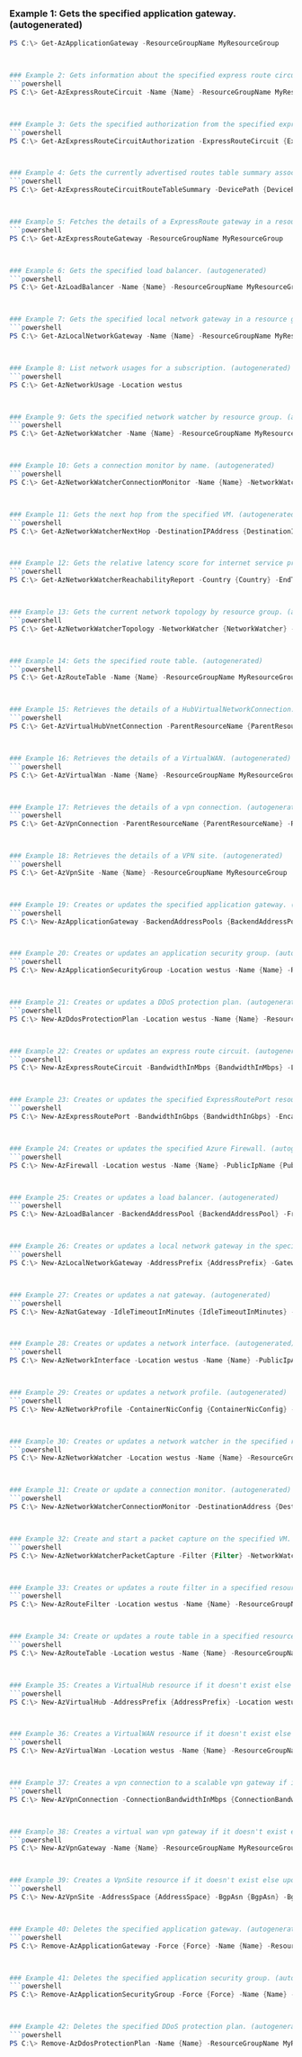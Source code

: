 
### Example 1: Gets the specified application gateway. (autogenerated)
```powershell
PS C:\> Get-AzApplicationGateway -ResourceGroupName MyResourceGroup



### Example 2: Gets information about the specified express route circuit. (autogenerated)
```powershell
PS C:\> Get-AzExpressRouteCircuit -Name {Name} -ResourceGroupName MyResourceGroup



### Example 3: Gets the specified authorization from the specified express route circuit. (autogenerated)
```powershell
PS C:\> Get-AzExpressRouteCircuitAuthorization -ExpressRouteCircuit {ExpressRouteCircuit} -Name {Name}



### Example 4: Gets the currently advertised routes table summary associated with the express route circuit in a resource group. (autogenerated)
```powershell
PS C:\> Get-AzExpressRouteCircuitRouteTableSummary -DevicePath {DevicePath} -ExpressRouteCircuitName {ExpressRouteCircuitName} -PeeringType {PeeringType} -ResourceGroupName MyResourceGroup



### Example 5: Fetches the details of a ExpressRoute gateway in a resource group. (autogenerated)
```powershell
PS C:\> Get-AzExpressRouteGateway -ResourceGroupName MyResourceGroup



### Example 6: Gets the specified load balancer. (autogenerated)
```powershell
PS C:\> Get-AzLoadBalancer -Name {Name} -ResourceGroupName MyResourceGroup



### Example 7: Gets the specified local network gateway in a resource group. (autogenerated)
```powershell
PS C:\> Get-AzLocalNetworkGateway -Name {Name} -ResourceGroupName MyResourceGroup



### Example 8: List network usages for a subscription. (autogenerated)
```powershell
PS C:\> Get-AzNetworkUsage -Location westus



### Example 9: Gets the specified network watcher by resource group. (autogenerated)
```powershell
PS C:\> Get-AzNetworkWatcher -Name {Name} -ResourceGroupName MyResourceGroup



### Example 10: Gets a connection monitor by name. (autogenerated)
```powershell
PS C:\> Get-AzNetworkWatcherConnectionMonitor -Name {Name} -NetworkWatcherName {NetworkWatcherName} -ResourceGroupName MyResourceGroup



### Example 11: Gets the next hop from the specified VM. (autogenerated)
```powershell
PS C:\> Get-AzNetworkWatcherNextHop -DestinationIPAddress {DestinationIPAddress} -NetworkWatcher {NetworkWatcher} -SourceIPAddress {SourceIPAddress} -TargetVirtualMachineId {TargetVirtualMachineId}



### Example 12: Gets the relative latency score for internet service providers from a specified location to Azure regions. (autogenerated)
```powershell
PS C:\> Get-AzNetworkWatcherReachabilityReport -Country {Country} -EndTime {EndTime} -Location westus -NetworkWatcherName {NetworkWatcherName} -ResourceGroupName MyResourceGroup -StartTime {StartTime} -State {State}



### Example 13: Gets the current network topology by resource group. (autogenerated)
```powershell
PS C:\> Get-AzNetworkWatcherTopology -NetworkWatcher {NetworkWatcher} -TargetResourceGroupName {TargetResourceGroupName}



### Example 14: Gets the specified route table. (autogenerated)
```powershell
PS C:\> Get-AzRouteTable -Name {Name} -ResourceGroupName MyResourceGroup



### Example 15: Retrieves the details of a HubVirtualNetworkConnection. (autogenerated)
```powershell
PS C:\> Get-AzVirtualHubVnetConnection -ParentResourceName {ParentResourceName} -ResourceGroupName MyResourceGroup



### Example 16: Retrieves the details of a VirtualWAN. (autogenerated)
```powershell
PS C:\> Get-AzVirtualWan -Name {Name} -ResourceGroupName MyResourceGroup



### Example 17: Retrieves the details of a vpn connection. (autogenerated)
```powershell
PS C:\> Get-AzVpnConnection -ParentResourceName {ParentResourceName} -ResourceGroupName MyResourceGroup



### Example 18: Retrieves the details of a VPN site. (autogenerated)
```powershell
PS C:\> Get-AzVpnSite -Name {Name} -ResourceGroupName MyResourceGroup



### Example 19: Creates or updates the specified application gateway. (autogenerated)
```powershell
PS C:\> New-AzApplicationGateway -BackendAddressPools {BackendAddressPools} -BackendHttpSettingsCollection {BackendHttpSettingsCollection} -FrontendIPConfigurations {FrontendIPConfigurations} -FrontendPorts {FrontendPorts} -GatewayIPConfigurations {GatewayIPConfigurations} -HttpListeners {HttpListeners} -Location westus -Name {Name} -RequestRoutingRules {RequestRoutingRules} -ResourceGroupName MyResourceGroup -Sku {Sku}



### Example 20: Creates or updates an application security group. (autogenerated)
```powershell
PS C:\> New-AzApplicationSecurityGroup -Location westus -Name {Name} -ResourceGroupName MyResourceGroup



### Example 21: Creates or updates a DDoS protection plan. (autogenerated)
```powershell
PS C:\> New-AzDdosProtectionPlan -Location westus -Name {Name} -ResourceGroupName MyResourceGroup



### Example 22: Creates or updates an express route circuit. (autogenerated)
```powershell
PS C:\> New-AzExpressRouteCircuit -BandwidthInMbps {BandwidthInMbps} -Location westus -Name {Name} -PeeringLocation {PeeringLocation} -ResourceGroupName MyResourceGroup -ServiceProviderName {ServiceProviderName} -SkuFamily {SkuFamily} -SkuTier {SkuTier}



### Example 23: Creates or updates the specified ExpressRoutePort resource. (autogenerated)
```powershell
PS C:\> New-AzExpressRoutePort -BandwidthInGbps {BandwidthInGbps} -Encapsulation {Encapsulation} -Location westus -Name {Name} -PeeringLocation westus -ResourceGroupName MyResourceGroup



### Example 24: Creates or updates the specified Azure Firewall. (autogenerated)
```powershell
PS C:\> New-AzFirewall -Location westus -Name {Name} -PublicIpName {PublicIpName} -ResourceGroupName MyResourceGroup -VirtualNetworkName {VirtualNetworkName}



### Example 25: Creates or updates a load balancer. (autogenerated)
```powershell
PS C:\> New-AzLoadBalancer -BackendAddressPool {BackendAddressPool} -FrontendIpConfiguration {FrontendIpConfiguration} -InboundNatRule {InboundNatRule} -LoadBalancingRule {LoadBalancingRule} -Location westus -Name {Name} -Probe {Probe} -ResourceGroupName MyResourceGroup



### Example 26: Creates or updates a local network gateway in the specified resource group. (autogenerated)
```powershell
PS C:\> New-AzLocalNetworkGateway -AddressPrefix {AddressPrefix} -GatewayIpAddress {GatewayIpAddress} -Location westus -Name {Name} -ResourceGroupName MyResourceGroup



### Example 27: Creates or updates a nat gateway. (autogenerated)
```powershell
PS C:\> New-AzNatGateway -IdleTimeoutInMinutes {IdleTimeoutInMinutes} -Location westus -Name {Name} -PublicIpAddress {PublicIpAddress} -PublicIpPrefix {PublicIpPrefix} -ResourceGroupName MyResourceGroup -Sku {Sku}



### Example 28: Creates or updates a network interface. (autogenerated)
```powershell
PS C:\> New-AzNetworkInterface -Location westus -Name {Name} -PublicIpAddressId {PublicIpAddressId} -ResourceGroupName MyResourceGroup -SubnetId {SubnetId}



### Example 29: Creates or updates a network profile. (autogenerated)
```powershell
PS C:\> New-AzNetworkProfile -ContainerNicConfig {ContainerNicConfig} -Location westus -Name {Name} -ResourceGroupName MyResourceGroup



### Example 30: Creates or updates a network watcher in the specified resource group. (autogenerated)
```powershell
PS C:\> New-AzNetworkWatcher -Location westus -Name {Name} -ResourceGroupName MyResourceGroup -Tag {Tag}



### Example 31: Create or update a connection monitor. (autogenerated)
```powershell
PS C:\> New-AzNetworkWatcherConnectionMonitor -DestinationAddress {DestinationAddress} -DestinationPort {DestinationPort} -Force {Force} -Name {Name} -NetworkWatcherName {NetworkWatcherName} -ResourceGroupName MyResourceGroup -SourceResourceId {SourceResourceId}



### Example 32: Create and start a packet capture on the specified VM. (autogenerated)
```powershell
PS C:\> New-AzNetworkWatcherPacketCapture -Filter {Filter} -NetworkWatcher {NetworkWatcher} -PacketCaptureName {PacketCaptureName} -StorageAccountId {StorageAccountId} -TargetVirtualMachineId {TargetVirtualMachineId} -TimeLimitInSeconds {TimeLimitInSeconds}



### Example 33: Creates or updates a route filter in a specified resource group. (autogenerated)
```powershell
PS C:\> New-AzRouteFilter -Location westus -Name {Name} -ResourceGroupName MyResourceGroup



### Example 34: Create or updates a route table in a specified resource group. (autogenerated)
```powershell
PS C:\> New-AzRouteTable -Location westus -Name {Name} -ResourceGroupName MyResourceGroup



### Example 35: Creates a VirtualHub resource if it doesn't exist else updates the existing VirtualHub. (autogenerated)
```powershell
PS C:\> New-AzVirtualHub -AddressPrefix {AddressPrefix} -Location westus -Name {Name} -ResourceGroupName MyResourceGroup -VirtualWan {VirtualWan}



### Example 36: Creates a VirtualWAN resource if it doesn't exist else updates the existing VirtualWAN. (autogenerated)
```powershell
PS C:\> New-AzVirtualWan -Location westus -Name {Name} -ResourceGroupName MyResourceGroup



### Example 37: Creates a vpn connection to a scalable vpn gateway if it doesn't exist else updates the existing connection. (autogenerated)
```powershell
PS C:\> New-AzVpnConnection -ConnectionBandwidthInMbps {ConnectionBandwidthInMbps} -Name {Name} -ParentResourceName {ParentResourceName} -ResourceGroupName MyResourceGroup -SharedKey {SharedKey} -VpnConnectionProtocolType {VpnConnectionProtocolType} -VpnSite {VpnSite}



### Example 38: Creates a virtual wan vpn gateway if it doesn't exist else updates the existing gateway. (autogenerated)
```powershell
PS C:\> New-AzVpnGateway -Name {Name} -ResourceGroupName MyResourceGroup -VirtualHub {VirtualHub} -VpnGatewayScaleUnit {VpnGatewayScaleUnit}



### Example 39: Creates a VpnSite resource if it doesn't exist else updates the existing VpnSite. (autogenerated)
```powershell
PS C:\> New-AzVpnSite -AddressSpace {AddressSpace} -BgpAsn {BgpAsn} -BgpPeeringAddress {BgpPeeringAddress} -BgpPeeringWeight {BgpPeeringWeight} -IpAddress {IpAddress} -Location westus -Name {Name} -ResourceGroupName MyResourceGroup -VirtualWanName {VirtualWanName} -VirtualWanResourceGroupName {VirtualWanResourceGroupName}



### Example 40: Deletes the specified application gateway. (autogenerated)
```powershell
PS C:\> Remove-AzApplicationGateway -Force {Force} -Name {Name} -ResourceGroupName MyResourceGroup



### Example 41: Deletes the specified application security group. (autogenerated)
```powershell
PS C:\> Remove-AzApplicationSecurityGroup -Force {Force} -Name {Name} -ResourceGroupName MyResourceGroup



### Example 42: Deletes the specified DDoS protection plan. (autogenerated)
```powershell
PS C:\> Remove-AzDdosProtectionPlan -Name {Name} -ResourceGroupName MyResourceGroup


